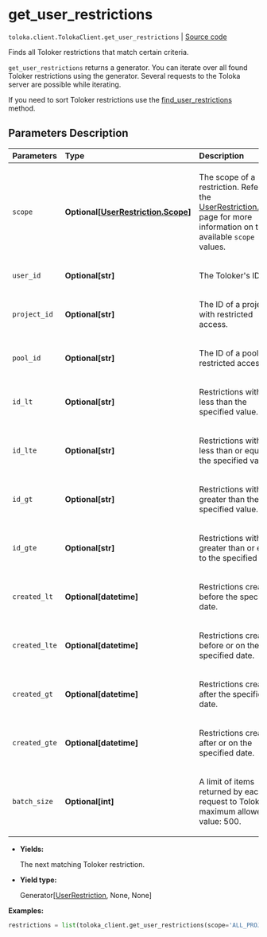# get_user_restrictions
`toloka.client.TolokaClient.get_user_restrictions` | [Source code](https://github.com/Toloka/toloka-kit/blob/v1.2.1/src/client/__init__.py#L3350)

Finds all Toloker restrictions that match certain criteria.


`get_user_restrictions` returns a generator. You can iterate over all found Toloker restrictions using the generator. Several requests to the Toloka server are possible while iterating.

If you need to sort Toloker restrictions use the [find_user_restrictions](toloka.client.TolokaClient.find_user_restrictions.md) method.

## Parameters Description

| Parameters | Type | Description |
| :----------| :----| :-----------|
`scope`|**Optional\[[UserRestriction.Scope](toloka.client.user_restriction.UserRestriction.Scope.md)\]**|<p>The scope of a restriction. Refer to the [UserRestriction.Scope](toloka.client.user_restriction.UserRestriction.Scope.md) page for more information on the available `scope` values.</p>
`user_id`|**Optional\[str\]**|<p>The Toloker's ID.</p>
`project_id`|**Optional\[str\]**|<p>The ID of a project with restricted access.</p>
`pool_id`|**Optional\[str\]**|<p>The ID of a pool with restricted access.</p>
`id_lt`|**Optional\[str\]**|<p>Restrictions with IDs less than the specified value.</p>
`id_lte`|**Optional\[str\]**|<p>Restrictions with IDs less than or equal to the specified value.</p>
`id_gt`|**Optional\[str\]**|<p>Restrictions with IDs greater than the specified value.</p>
`id_gte`|**Optional\[str\]**|<p>Restrictions with IDs greater than or equal to the specified value.</p>
`created_lt`|**Optional\[datetime\]**|<p>Restrictions created before the specified date.</p>
`created_lte`|**Optional\[datetime\]**|<p>Restrictions created before or on the specified date.</p>
`created_gt`|**Optional\[datetime\]**|<p>Restrictions created after the specified date.</p>
`created_gte`|**Optional\[datetime\]**|<p>Restrictions created after or on the specified date.</p>
`batch_size`|**Optional\[int\]**|<p>A limit of items returned by each request to Toloka. The maximum allowed value: 500.</p>

* **Yields:**

  The next matching Toloker restriction.

* **Yield type:**

  Generator\[[UserRestriction](toloka.client.user_restriction.UserRestriction.md), None, None\]

**Examples:**


```python
restrictions = list(toloka_client.get_user_restrictions(scope='ALL_PROJECTS'))
```
